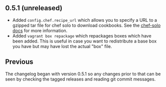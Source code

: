 ## 0.5.1 (unreleased)

  - Added `config.chef.recipe_url` which allows you to specify a URL to
    a gzipped tar file for chef solo to download cookbooks. See the
    [chef-solo docs](http://wiki.opscode.com/display/chef/Chef+Solo#ChefSolo-RunningfromaURL) for more information.
  - Added `vagrant box repackage` which repackages boxes which have
    been added. This is useful in case you want to redistribute a base
    box you have but may have lost the actual "box" file.

## Previous

The changelog began with version 0.5.1 so any changes prior to that
can be seen by checking the tagged releases and reading git commit
messages.

